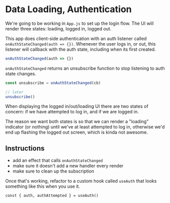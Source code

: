 # Data Loading, Authentication

We're going to be working in `App.js` to set up the login flow. The UI will render three states: loading, logged in, logged out.

This app does client-side authentication with an auth listener called `onAuthStateChanged(auth => {})`. Whenever the user logs in, or out, this listener will callback with the auth state, including when its first created.

```jsx
onAuthStateChanged(auth => {})
```

`onAuthStateChanged` returns an unsubscribe function to stop listening to auth state changes.

```jsx
const unsubscribe = onAuthStateChanged(cb)

// later
unsubscribe()
```

When displaying the logged in/out/loading UI there are two states of concern: if we have attempted to log in, and if we are logged in.

The reason we want both states is so that we can render a "loading" indicator (or nothing) until we've at least attempted to log in, otherwise we'd end up flashing the logged out screen, which is kinda not awesome.

## Instructions

- add an effect that calls `onAuthStateChanged`
- make sure it doesn't add a new handler every render
- make sure to clean up the subscription

Once that's working, refactor to a custom hook called `useAuth` that looks something like this when you use it.

```
const { auth, authAttempted } = useAuth()
```
